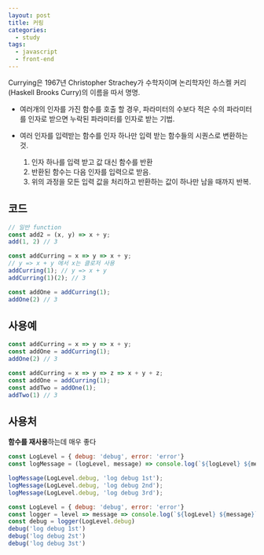 ```yaml
---
layout: post
title: 커링
categories:
  - study
tags:
  - javascript
  - front-end
---
```


Currying은 1967년 Christopher Strachey가 수학자이며 논리학자인 하스켈 커리(Haskell Brooks Curry)의 이름을 따서 명명.

- 여러개의 인자를 가진 함수를 호출 할 경우, 파라미터의 수보다 적은 수의 파라미터를 인자로 받으면 누락된 파라미터를 인자로 받는 기법.

- 여러 인자를 입력받는 함수를 인자 하나만 입력 받는 함수들의 시퀀스로 변환하는 것.
    1. 인자 하나를 입력 받고 값 대신 함수를 반환
    1. 반환된 함수는 다음 인자를 입력으로 받음.
    1. 위의 과정을 모든 입력 값을 처리하고 반환하는 값이 하나만 남을 때까지 반복.

## 코드
```javascript
// 일반 function
const add2 = (x, y) => x + y;
add(1, 2) // 3
```

```javascript
const addCurring = x => y => x + y;
// y => x + y 에서 x는 클로저 사용
addCurring(1); // y => x + y
addCurring(1)(2); // 3

const addOne = addCurring(1);
addOne(2) // 3
```

## 사용예
```javascript
const addCurring = x => y => x + y;
const addOne = addCurring(1);
addOne(2) // 3
```
```javascript
const addCurring = x => y => z => x + y + z;
const addOne = addCurring(1);
const addTwo = addOne(1);
addTwo(1) // 3
```

## 사용처
**함수를 재사용**하는데 매우 좋다

```javascript
const LogLevel = { debug: 'debug', error: 'error'}
const logMessage = (logLevel, message) => console.log(`${logLevel} ${message}`)

logMessage(LogLevel.debug, 'log debug 1st');
logMessage(LogLevel.debug, 'log debug 2nd');
logMessage(LogLevel.debug, 'log debug 3rd');
```

```javascript
const LogLevel = { debug: 'debug', error: 'error'}
const logger = level => message => console.log(`${logLevel} ${message}`)
const debug = logger(LogLevel.debug)
debug('log debug 1st')
debug('log debug 2st')
debug('log debug 3st')
```
